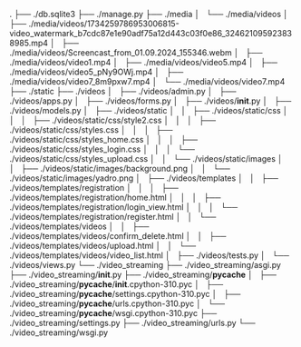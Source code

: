 .
├── ./db.sqlite3
├── ./manage.py
├── ./media
│   └── ./media/videos
│       ├── ./media/videos/1734259786953006815-video_watermark_b7cdc87e1e90adf75a12d443c03f0e86_324621095923838985.mp4
│       ├── ./media/videos/Screencast_from_01.09.2024_155346.webm
│       ├── ./media/videos/video1.mp4
│       ├── ./media/videos/video5.mp4
│       ├── ./media/videos/video5_pNy9OWj.mp4
│       ├── ./media/videos/video7_8m9pxw7.mp4
│       └── ./media/videos/video7.mp4
├── ./static
├── ./videos
│   ├── ./videos/admin.py
│   ├── ./videos/apps.py
│   ├── ./videos/forms.py
│   ├── ./videos/__init__.py
│   ├── ./videos/models.py
│   ├── ./videos/static
│   │   ├── ./videos/static/css
│   │   │   ├── ./videos/static/css/style2.css
│   │   │   ├── ./videos/static/css/styles.css
│   │   │   ├── ./videos/static/css/styles_home.css
│   │   │   ├── ./videos/static/css/styles_login.css
│   │   │   └── ./videos/static/css/styles_upload.css
│   │   └── ./videos/static/images
│   │       ├── ./videos/static/images/background.png
│   │       └── ./videos/static/images/yadro.png
│   ├── ./videos/templates
│   │   ├── ./videos/templates/registration
│   │   │   ├── ./videos/templates/registration/home.html
│   │   │   ├── ./videos/templates/registration/login_view.html
│   │   │   └── ./videos/templates/registration/register.html
│   │   └── ./videos/templates/videos
│   │       ├── ./videos/templates/videos/confirm_delete.html
│   │       ├── ./videos/templates/videos/upload.html
│   │       └── ./videos/templates/videos/video_list.html
│   ├── ./videos/tests.py
│   └── ./videos/views.py
└── ./video_streaming
    ├── ./video_streaming/asgi.py
    ├── ./video_streaming/__init__.py
    ├── ./video_streaming/__pycache__
    │   ├── ./video_streaming/__pycache__/__init__.cpython-310.pyc
    │   ├── ./video_streaming/__pycache__/settings.cpython-310.pyc
    │   ├── ./video_streaming/__pycache__/urls.cpython-310.pyc
    │   └── ./video_streaming/__pycache__/wsgi.cpython-310.pyc
    ├── ./video_streaming/settings.py
    ├── ./video_streaming/urls.py
    └── ./video_streaming/wsgi.py

